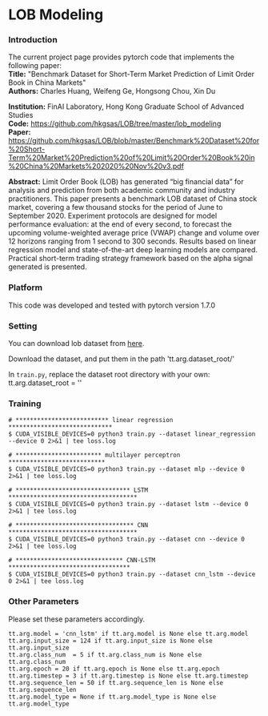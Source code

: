 # LOB Modeling

### Introduction

The current project page provides pytorch code that implements the following paper:   
**Title:**      "Benchmark Dataset for Short-Term Market Prediction of Limit Order Book in China Markets"    
**Authors:**     Charles Huang, Weifeng Ge, Hongsong Chou, Xin Du

**Institution:** FinAI Laboratory, Hong Kong Graduate School of Advanced Studies     
**Code:**        https://github.com/hkgsas/LOB/tree/master/lob_modeling  
**Paper:**       https://github.com/hkgsas/LOB/blob/master/Benchmark%20Dataset%20for%20Short-Term%20Market%20Prediction%20of%20Limit%20Order%20Book%20in%20China%20Markets%202020%20Nov%20v3.pdf

**Abstract:**
Limit Order Book (LOB) has generated “big financial data” for analysis and prediction from both academic community and industry practitioners.  This paper presents a benchmark LOB dataset of China stock market, covering a few thousand stocks for the period of June to September 2020.  Experiment protocols are designed for model performance evaluation: at the end of every second, to forecast the upcoming volume-weighted average price (VWAP) change and volume over 12 horizons ranging from 1 second to 300 seconds. Results based on linear regression model and state-of-the-art deep learning models are compared. Practical short-term trading strategy framework based on the alpha signal generated is presented. 

### Platform
This code was developed and tested with pytorch version 1.7.0

### Setting

You can download lob dataset from [here](https://github.com/hkgsas/LOB).

Download the dataset, and put them in the path 
'tt.arg.dataset_root/'

In ```train.py```, replace the dataset root directory with your own:
tt.arg.dataset_root = ''



### Training

```
# ************************** linear regression *****************************
$ CUDA_VISIBLE_DEVICES=0 python3 train.py --dataset linear_regression --device 0 2>&1 | tee loss.log

# ************************ multilayer perceptron ***************************
$ CUDA_VISIBLE_DEVICES=0 python3 train.py --dataset mlp --device 0 2>&1 | tee loss.log

# ******************************** LSTM ************************************
$ CUDA_VISIBLE_DEVICES=0 python3 train.py --dataset lstm --device 0 2>&1 | tee loss.log

# ********************************* CNN ************************************
$ CUDA_VISIBLE_DEVICES=0 python3 train.py --dataset cnn --device 0 2>&1 | tee loss.log

# ****************************** CNN-LSTM **********************************
$ CUDA_VISIBLE_DEVICES=0 python3 train.py --dataset cnn_lstm --device 0 2>&1 | tee loss.log

```

### Other Parameters
Please set these parameters accordingly.

    tt.arg.model = 'cnn_lstm' if tt.arg.model is None else tt.arg.model
    tt.arg.input_size = 124 if tt.arg.input_size is None else tt.arg.input_size
    tt.arg.class_num  = 5 if tt.arg.class_num is None else tt.arg.class_num 
    tt.arg.epoch = 20 if tt.arg.epoch is None else tt.arg.epoch    
    tt.arg.timestep = 3 if tt.arg.timestep is None else tt.arg.timestep
    tt.arg.sequence_len = 50 if tt.arg.sequence_len is None else tt.arg.sequence_len
    tt.arg.model_type = None if tt.arg.model_type is None else tt.arg.model_type
